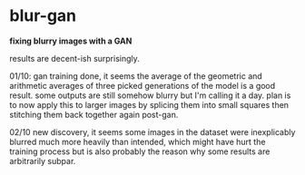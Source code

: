 # blur-gan
**fixing blurry images with a GAN**

results are decent-ish surprisingly.

01/10: gan training done, it seems the average of the geometric and arithmetic averages of three picked generations of the model is a good result. some outputs are still somehow blurry but I'm calling it a day. plan is to now apply this to larger images by splicing them into small squares then stitching them back together again post-gan.

02/10 new discovery, it seems some images in the dataset were inexplicably blurred much more heavily than intended, which might have hurt the training process but is also probably the reason why some results are arbitrarily subpar.
